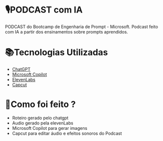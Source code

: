 # 🎙PODCAST com IA
PODCAST do Bootcamp de Engenharia de Prompt - Microsoft. Podcast feito com IA a partir dos ensinamentos sobre prompts aprendidos.

# 📚Tecnologias Utilizadas
 - [ChatGPT](https://chat.openai.com/)
 - [Microsoft Copilot](https://copilot.microsoft.com/chats/ZuUMpTjxg1oeZV7aA26CZ)
 - [ElevenLabs](https://beta.elevenlabs.io/)
 - [Capcut](https://www.capcut.com/pt-br/)

# 🧩Como foi feito ?

- Roteiro gerado pelo chatgpt
- Audio gerado pela elevenLabs
- Microsoft Copilot para gerar imagens
- Capcut para editar áudio e efeitos sonoros do Podcast

